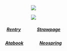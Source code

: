⠀<div align="center">

![](https://komarev.com/ghpvc/?username=Greedism&color40aea5&style=plastic&label=Viewers&base=2990)

![](https://files.catbox.moe/7ay11b.gif)
##### [Rentry](https://rentry.co/FujiwaranoMoku)ㅤㅤㅤㅤ[Strawpage](https://medangel.straw.page/)
##### [Atabook](https://don.atabook.org/)ㅤㅤㅤㅤ[Neospring](https://neospring.org/@p.ai.nter/_app/warning)
